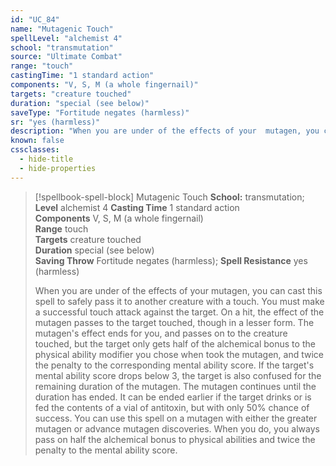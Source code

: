 ```yaml
---
id: "UC_84"
name: "Mutagenic Touch"
spellLevel: "alchemist 4"
school: "transmutation"
source: "Ultimate Combat"
range: "touch"
castingTime: "1 standard action"
components: "V, S, M (a whole fingernail)"
targets: "creature touched"
duration: "special (see below)"
saveType: "Fortitude negates (harmless)"
sr: "yes (harmless)"
description: "When you are under of the effects of your  mutagen, you can cast this spell to safely pass it to another creature with a touch. You must make a successful touch attack against the target. On a hit, the effect of the mutagen passes to the target touched, though in a lesser form. The mutagen's effect ends for you, and passes on to the creature touched, but the target only gets half of the alchemical bonus to the physical ability modifier you chose when took the mutagen, and twice the penalty to the corresponding mental ability score. If the target's mental ability score drops below 3, the target is also confused for the remaining duration of the mutagen. The mutagen continues until the duration has ended. It can be ended earlier if the target drinks or is fed the contents of a vial of antitoxin, but with only 50% chance of success.  You can use this spell on a mutagen with either the greater mutagen or advance mutagen discoveries. When you do, you always pass on half the alchemical bonus to physical abilities and twice the penalty to the mental ability score."
known: false
cssclasses:
  - hide-title
  - hide-properties
---
```


> [!spellbook-spell-block] Mutagenic Touch
> **School:** transmutation; **Level** alchemist 4
> **Casting Time** 1 standard action  
> **Components** V, S, M (a whole fingernail)  
> **Range** touch  
> **Targets** creature touched  
> **Duration** special (see below)  
> **Saving Throw** Fortitude negates (harmless); **Spell Resistance** yes (harmless)
> 
> When you are under of the effects of your  mutagen, you can cast this spell to safely pass it to another creature with a touch. You must make a successful touch attack against the target. On a hit, the effect of the mutagen passes to the target touched, though in a lesser form. The mutagen's effect ends for you, and passes on to the creature touched, but the target only gets half of the alchemical bonus to the physical ability modifier you chose when took the mutagen, and twice the penalty to the corresponding mental ability score. If the target's mental ability score drops below 3, the target is also confused for the remaining duration of the mutagen. The mutagen continues until the duration has ended. It can be ended earlier if the target drinks or is fed the contents of a vial of antitoxin, but with only 50% chance of success.  You can use this spell on a mutagen with either the greater mutagen or advance mutagen discoveries. When you do, you always pass on half the alchemical bonus to physical abilities and twice the penalty to the mental ability score.